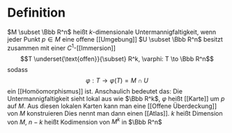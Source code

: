 # Definition
$M \subset \Bbb R^n$ heißt $k$-dimensionale Untermannigfaltigkeit, wenn jeder Punkt $p \in M$ eine offene [[Umgebung]] $U \subset \Bbb R^n$ besitzt zusammen mit einer $C^1$-[[Immersion]] 
$$T \underset{\text{offen}}{\subset} R^k, \varphi: T \to \Bbb R^n$$
sodass
$$\varphi: T \to \varphi(T) = M \cap U$$
ein [[Homöomorphismus]] ist. Anschaulich bedeutet das: Die Untermannigfaltigkeit sieht lokal aus wie $\Bbb R^k$, $\varphi$ heißt [[Karte]] um $p$ auf $M$. Aus diesen lokalen Karten kann man eine [[Offene Überdeckung]] von $M$ konstruieren Dies nennt man dann einen [[Atlas]]. $k$ heißt Dimension von $M$, $n-k$ heißt Kodimension von $M^k$ in $\Bbb R^n$

